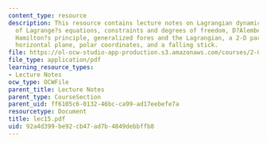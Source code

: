 ```yaml
---
content_type: resource
description: This resource contains lecture notes on Lagrangian dynamics, derivations
  of Lagrange?s equations, constraints and degrees of freedom, D?Alembert?s principle,
  Hamilton?s principle, generalized fores and the Lagrangian, a 2-D particle on a
  horizontal plane, polar coordinates, and a falling stick.
file: https://ol-ocw-studio-app-production.s3.amazonaws.com/courses/2-003j-dynamics-and-control-i-spring-2007/92a4d399be92cb47ad7b4849debbffb8_lec15.pdf
file_type: application/pdf
learning_resource_types:
- Lecture Notes
ocw_type: OCWFile
parent_title: Lecture Notes
parent_type: CourseSection
parent_uid: ff6105c6-0132-46bc-ca99-ad17eebefe7a
resourcetype: Document
title: lec15.pdf
uid: 92a4d399-be92-cb47-ad7b-4849debbffb8
---
```

